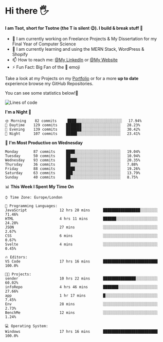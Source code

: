 # Hi there :raised_hand_with_fingers_splayed:
#### I am Tsot, short for Tsotne (the T is silent :wink:). I build & break stuff :space_invader:
- :telescope: I am currently working on Freelance Projects & My Dissertation for my Final Year of Computer Science
- :seedling: I am currently learning and using the MERN Stack, WordPress & Shopify
- :mailbox: How to reach me: [@My LinkedIn](https://www.linkedin.com/in/tsotne-gvadzabia/) or [@My Website](https://tsotnegvadzabia.me/contact)
- :zap: Fun Fact: Big Fan of the :space_invader: emoji

Take a look at my Projects on my [Portfolio](https://tsotnegvadzabia.me/) or for a more **up to date** experience browse my GitHub Repositories.

You can see some statistics below!:space_invader:
<!--START_SECTION:waka-->
![Lines of code](https://img.shields.io/badge/From%20Hello%20World%20I%27ve%20Written-3.5%20million%20lines%20of%20code-blue)

**I'm a Night 🦉** 

```text
🌞 Morning    82 commits     ████░░░░░░░░░░░░░░░░░░░░░   17.94% 
🌆 Daytime    129 commits    ███████░░░░░░░░░░░░░░░░░░   28.23% 
🌃 Evening    139 commits    ███████░░░░░░░░░░░░░░░░░░   30.42% 
🌙 Night      107 commits    █████░░░░░░░░░░░░░░░░░░░░   23.41%

```
📅 **I'm Most Productive on Wednesday** 

```text
Monday       87 commits     ████░░░░░░░░░░░░░░░░░░░░░   19.04% 
Tuesday      50 commits     ██░░░░░░░░░░░░░░░░░░░░░░░   10.94% 
Wednesday    93 commits     █████░░░░░░░░░░░░░░░░░░░░   20.35% 
Thursday     36 commits     ██░░░░░░░░░░░░░░░░░░░░░░░   7.88% 
Friday       88 commits     ████░░░░░░░░░░░░░░░░░░░░░   19.26% 
Saturday     63 commits     ███░░░░░░░░░░░░░░░░░░░░░░   13.79% 
Sunday       40 commits     ██░░░░░░░░░░░░░░░░░░░░░░░   8.75%

```


📊 **This Week I Spent My Time On** 

```text
⌚︎ Time Zone: Europe/London

💬 Programming Languages: 
JavaScript               12 hrs 20 mins      █████████████████░░░░░░░░   71.46% 
HTML                     4 hrs 11 mins       ██████░░░░░░░░░░░░░░░░░░░   24.28% 
JSON                     27 mins             ░░░░░░░░░░░░░░░░░░░░░░░░░   2.67% 
CSS                      6 mins              ░░░░░░░░░░░░░░░░░░░░░░░░░   0.67% 
Svelte                   4 mins              ░░░░░░░░░░░░░░░░░░░░░░░░░   0.45%

🔥 Editors: 
VS Code                  17 hrs 16 mins      █████████████████████████   100.0%

🐱‍💻 Projects: 
sender                   10 hrs 22 mins      ███████████████░░░░░░░░░░   60.02% 
infoRepo                 4 hrs 46 mins       ███████░░░░░░░░░░░░░░░░░░   27.66% 
app                      1 hr 17 mins        █░░░░░░░░░░░░░░░░░░░░░░░░   7.45% 
Env                      28 mins             ░░░░░░░░░░░░░░░░░░░░░░░░░   2.73% 
BenchMe                  12 mins             ░░░░░░░░░░░░░░░░░░░░░░░░░   1.24%

💻 Operating System: 
Windows                  17 hrs 16 mins      █████████████████████████   100.0%

```


<!--END_SECTION:waka-->
